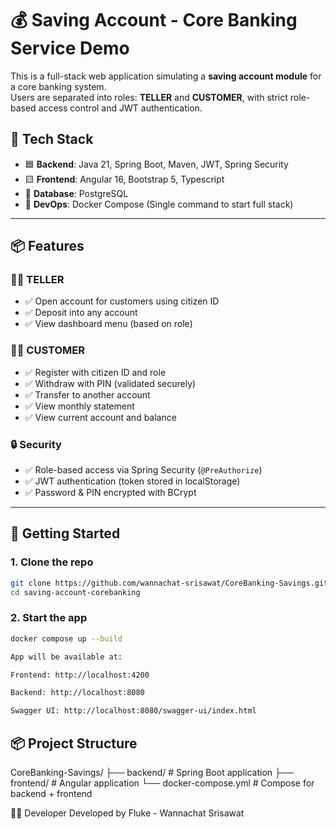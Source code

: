 # 💰 Saving Account - Core Banking Service Demo

This is a full-stack web application simulating a **saving account module** for a core banking system.  
Users are separated into roles: **TELLER** and **CUSTOMER**, with strict role-based access control and JWT authentication.

## 🔧 Tech Stack

- 🟦 **Backend**: Java 21, Spring Boot, Maven, JWT, Spring Security
- 🟨 **Frontend**: Angular 16, Bootstrap 5, Typescript
- 🐘 **Database**: PostgreSQL
- 🐳 **DevOps**: Docker Compose (Single command to start full stack)

---

## 📦 Features

### 👨‍💼 TELLER

- ✅ Open account for customers using citizen ID
- ✅ Deposit into any account
- ✅ View dashboard menu (based on role)

### 🙋‍♂️ CUSTOMER

- ✅ Register with citizen ID and role
- ✅ Withdraw with PIN (validated securely)
- ✅ Transfer to another account
- ✅ View monthly statement
- ✅ View current account and balance

### 🔒 Security

- ✅ Role-based access via Spring Security (`@PreAuthorize`)
- ✅ JWT authentication (token stored in localStorage)
- ✅ Password & PIN encrypted with BCrypt

---

## 🚀 Getting Started

### 1. Clone the repo

```bash
git clone https://github.com/wannachat-srisawat/CoreBanking-Savings.git
cd saving-account-corebanking
```
### 2. Start the app

```bash
docker compose up --build
```
```bash
App will be available at:

Frontend: http://localhost:4200

Backend: http://localhost:8080

Swagger UI: http://localhost:8080/swagger-ui/index.html
```
## 📦 Project Structure

CoreBanking-Savings/
├── backend/ # Spring Boot application
├── frontend/ # Angular application
└── docker-compose.yml # Compose for backend + frontend

👨‍💻 Developer
Developed by Fluke - Wannachat Srisawat
